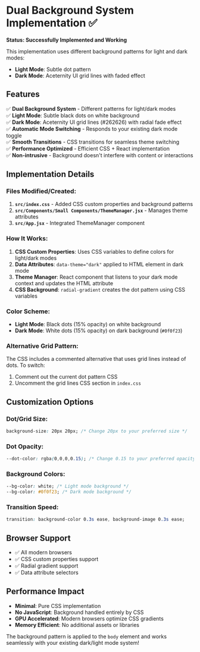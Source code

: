 # Dual Background System Implementation ✅

**Status: Successfully Implemented and Working**

This implementation uses different background patterns for light and dark modes:
- **Light Mode**: Subtle dot pattern
- **Dark Mode**: Aceternity UI grid lines with faded effect

## Features

✅ **Dual Background System** - Different patterns for light/dark modes  
✅ **Light Mode**: Subtle black dots on white background  
✅ **Dark Mode**: Aceternity UI grid lines (#262626) with radial fade effect  
✅ **Automatic Mode Switching** - Responds to your existing dark mode toggle  
✅ **Smooth Transitions** - CSS transitions for seamless theme switching  
✅ **Performance Optimized** - Efficient CSS + React implementation  
✅ **Non-intrusive** - Background doesn't interfere with content or interactions

## Implementation Details

### Files Modified/Created:

1. **`src/index.css`** - Added CSS custom properties and background patterns
2. **`src/Components/Small Components/ThemeManager.jsx`** - Manages theme attributes
3. **`src/App.jsx`** - Integrated ThemeManager component

### How It Works:

1. **CSS Custom Properties**: Uses CSS variables to define colors for light/dark modes
2. **Data Attributes**: `data-theme="dark"` applied to HTML element in dark mode  
3. **Theme Manager**: React component that listens to your dark mode context and updates the HTML attribute
4. **CSS Background**: `radial-gradient` creates the dot pattern using CSS variables

### Color Scheme:

- **Light Mode**: Black dots (15% opacity) on white background
- **Dark Mode**: White dots (15% opacity) on dark background (`#0f0f23`)

### Alternative Grid Pattern:

The CSS includes a commented alternative that uses grid lines instead of dots. To switch:

1. Comment out the current dot pattern CSS
2. Uncomment the grid lines CSS section in `index.css`

## Customization Options

### Dot/Grid Size:
```css
background-size: 20px 20px; /* Change 20px to your preferred size */
```

### Dot Opacity:
```css
--dot-color: rgba(0,0,0,0.15); /* Change 0.15 to your preferred opacity */
```

### Background Colors:
```css
--bg-color: white; /* Light mode background */
--bg-color: #0f0f23; /* Dark mode background */
```

### Transition Speed:
```css
transition: background-color 0.3s ease, background-image 0.3s ease;
```

## Browser Support

- ✅ All modern browsers
- ✅ CSS custom properties support
- ✅ Radial gradient support
- ✅ Data attribute selectors

## Performance Impact

- **Minimal**: Pure CSS implementation
- **No JavaScript**: Background handled entirely by CSS
- **GPU Accelerated**: Modern browsers optimize CSS gradients
- **Memory Efficient**: No additional assets or libraries

The background pattern is applied to the `body` element and works seamlessly with your existing dark/light mode system!